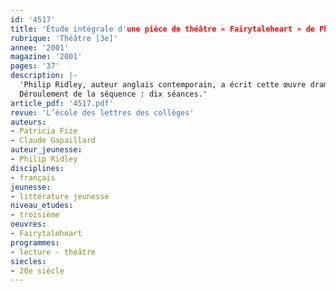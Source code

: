 ```yaml
---
id: '4517'
title: 'Étude intégrale d'une pièce de théâtre « Fairytaleheart » de Philip Ridley (séquence)'
rubrique: 'Théâtre [3e]'
annee: '2001'
magazine: '2001'
pages: '37'
description: |-
  'Philip Ridley, auteur anglais contemporain, a écrit cette œuvre dramatique pour un jeune public. Elle offre l’image d’un théâtre ancré dans un espace-temps proche du réel, qui peut remettre en question la représentation du théâtre assimilé aux seules œuvres classiques. Le cadre est celui d’un centre communautaire à l’abandon dans la banlieue londonienne. Le décor est un décor de conte de fées installé dans ce centre. Les personnages, un garçon et une fille, sont deux adolescents de quinze ans. L’un, orphelin de père, a vécu dans la misère ; l’autre n’a plus sa mère qu’elle adorait, et son père vient de rencontrer une autre femme. Cependant, les élèves, ou plutôt les lecteurs et les spectateurs, ne sont pas invités à une lecture uniquement réaliste de l’œuvre, même si le choix d’un univers nettement indexé et défavorisé permet une proximité, voire une identification aux personnages adolescents. Dans « Fairytaleheart », l’utilisation du merveilleux dépasse la réalité sans la nier, pour la supporter, pour créer de l’art.
  Déroulement de la séquence : dix séances.'
article_pdf: '4517.pdf'
revue: 'L’école des lettres des collèges'
auteurs:
- Patricia Fize
- Claude Gapaillard
auteur_jeunesse:
- Philip Ridley
disciplines:
- français
jeunesse:
- littérature jeunesse
niveau_etudes:
- troisième
oeuvres:
- Fairytaleheart
programmes:
- lecture - théâtre
siecles:
- 20e siècle
---
```

